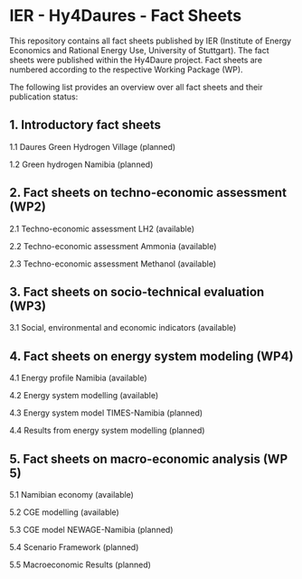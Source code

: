 # IER - Hy4Daures - Fact Sheets
This repository contains all fact sheets published by IER (Institute of Energy Economics and Rational Energy Use, University of Stuttgart).
The fact sheets were published within the Hy4Daure project.
Fact sheets are numbered according to the respective Working Package (WP).

The following list provides an overview over all fact sheets and their publication status:

## 1.  Introductory fact sheets
1.1  Daures Green Hydrogen Village (planned)

1.2  Green hydrogen Namibia (planned)

## 2.  Fact sheets on techno-economic assessment (WP2)
2.1 Techno-economic assessment LH2 (available)

2.2 Techno-economic assessment Ammonia (available)

2.3 Techno-economic assessment Methanol (available)
 
## 3.  Fact sheets on socio-technical evaluation (WP3)
3.1 Social, environmental and economic indicators (available)

## 4.  Fact sheets on energy system modeling (WP4)
4.1 Energy profile Namibia (available)

4.2 Energy system modelling (available)

4.3 Energy system model TIMES-Namibia (planned)

4.4 Results from energy system modelling (planned)

## 5.  Fact sheets on macro-economic analysis (WP 5)

5.1 Namibian economy (available)

5.2 CGE modelling (available)

5.3 CGE model NEWAGE-Namibia (planned)

5.4 Scenario Framework (planned)

5.5 Macroeconomic Results (planned)
